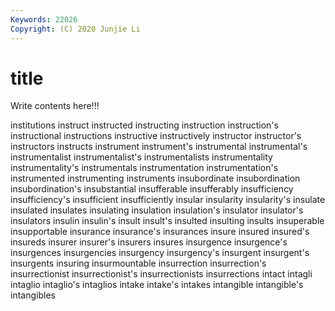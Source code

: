 ```yaml
---
Keywords: 22026
Copyright: (C) 2020 Junjie Li
---
```


# title

Write contents here!!!
 
institutions 
instruct 
instructed 
instructing
instruction 
instruction's 
instructional 
instructions 
instructive 
instructively 
instructor 
instructor's 
instructors 
instructs
instrument 
instrument's 
instrumental 
instrumental's 
instrumentalist 
instrumentalist's 
instrumentalists 
instrumentality 
instrumentality's 
instrumentals
instrumentation 
instrumentation's 
instrumented 
instrumenting 
instruments 
insubordinate 
insubordination 
insubordination's 
insubstantial 
insufferable
insufferably 
insufficiency 
insufficiency's 
insufficient 
insufficiently 
insular 
insularity 
insularity's 
insulate 
insulated
insulates 
insulating 
insulation 
insulation's 
insulator 
insulator's 
insulators 
insulin 
insulin's 
insult
insult's 
insulted 
insulting 
insults 
insuperable 
insupportable 
insurance 
insurance's 
insurances 
insure
insured 
insured's 
insureds 
insurer 
insurer's 
insurers 
insures 
insurgence 
insurgence's 
insurgences
insurgencies 
insurgency 
insurgency's 
insurgent 
insurgent's 
insurgents 
insuring 
insurmountable 
insurrection 
insurrection's
insurrectionist 
insurrectionist's 
insurrectionists 
insurrections 
intact 
intagli 
intaglio 
intaglio's 
intaglios 
intake
intake's 
intakes 
intangible 
intangible's 
intangibles 
